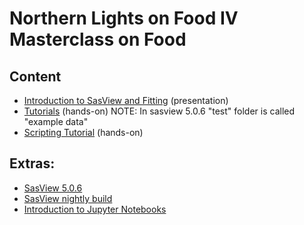 

Northern Lights on Food IV Masterclass on Food 
===================================================
## Content
- [Introduction to SasView and Fitting](SasView_NLoF.pptx) (presentation)
- [Tutorials](https://www.sasview.org/documentation/) (hands-on) NOTE: In sasview 5.0.6 "test" folder is called "example data"
- [Scripting Tutorial](SasModelsSphereFit.ipynb) (hands-on)

## Extras:
- [SasView 5.0.6](https://github.com/SasView/sasview/releases/tag/v5.0.6)
- [SasView nightly build](https://github.com/SasView/sasview/releases/tag/nightly-build)
- [Introduction to Jupyter Notebooks](https://github.com/ess-dmsc-dram/python-course-ikon/blob/master/notebooks/1_jupyter_basics/jupyter-notebook-intro.ipynb)

